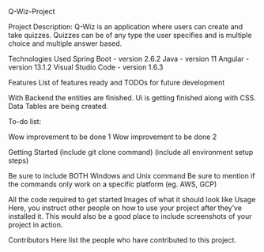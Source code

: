 Q-Wiz-Project

Project Description:
Q-Wiz is an application where users can create and take quizzes. Quizzes can be of any type the user specifies and 
is multiple choice and multiple answer based.

Technologies Used
Spring Boot - version 2.6.2
Java - version 11
Angular - version 13.1.2
Visual Studio Code - version 1.6.3

Features
List of features ready and TODOs for future development

With Backend the entities are finished.
Ui is getting finished along with CSS.
Data Tables are being created.

To-do list:

Wow improvement to be done 1
Wow improvement to be done 2

Getting Started
(include git clone command) (include all environment setup steps)

Be sure to include BOTH Windows and Unix command
Be sure to mention if the commands only work on a specific platform (eg. AWS, GCP)

All the code required to get started
Images of what it should look like
Usage
Here, you instruct other people on how to use your project after they’ve installed it. This would also be a good place to include screenshots of your project in action.

Contributors
Here list the people who have contributed to this project. 

